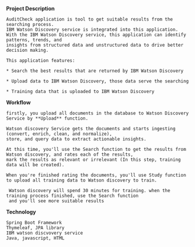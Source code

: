 **Project Description**

    AuditCheck application is tool to get suitable results from the searching process. 
    IBM Watson Discovery service is integrated into this application. 
    With the IBM Watson Discovery service, this application can identify patterns, trends, and 
    insights from structured data and unstructured data to drive better decision making.
    
    This application features:
    
    * Search the best results that are returned by IBM Watson Discovery 
        
    * Upload data to IBM Watson Discovery, those data serve the searching 
        
    * Training data that is uploaded to IBM Watson Discovery 
    
**Workflow**
    
    firstly, you upload all documents in the database to Watson Discovery Service by **Upload** function.
    
    Watson discovery Service gets the documents and starts ingesting (convert, enrich, clean, and normalize),
    store, and query data to extract actionable insights.
    
    At this time, you'll use the Search function to get the results from Watson discovery, and rates each of the results, 
    mark the results as relevant or irrelevant (In this step, training data will be created).
    
    When you're finished rating the documents, you'll use Study function to upload all training data to Watson discovery to train.
    
     Watson discovery will spend 30 minutes for training. when the training process finished, use the Search function 
     and you'll see more suitable results
    

    
**Technology**

    Spring Boot Framework
    Thymeleaf, JPA library
    IBM watson discvovery service
    Java, javascript, HTML

